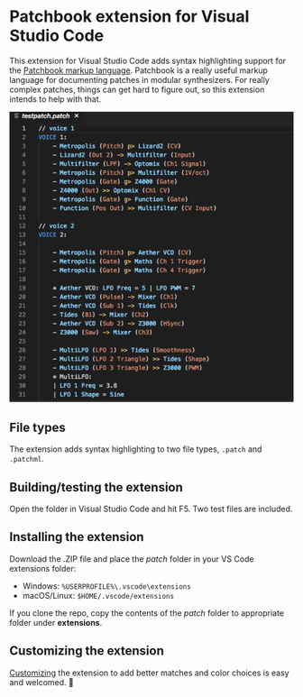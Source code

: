 # Patchbook extension for Visual Studio Code
This extension for Visual Studio Code adds syntax highlighting support for the [Patchbook markup language](https://github.com/SpektroAudio/Patchbook). Patchbook is a really useful markup language for documenting patches in modular synthesizers. For really complex patches, things can get hard to figure out, so this extension intends to help with that.

![Colorized example](/images/colorized.png)

## File types
The extension adds syntax highlighting to two file types, `.patch` and `.patchml`.

## Building/testing the extension
Open the folder in Visual Studio Code and hit F5. Two test files are included.

## Installing the extension
Download the .ZIP file and place the *patch* folder in your VS Code extensions folder:

- Windows: `%USERPROFILE%\.vscode\extensions`
- macOS/Linux: `$HOME/.vscode/extensions`

If you clone the repo, copy the contents of the *patch* folder to appropriate folder under **extensions**.

## Customizing the extension
[Customizing](patch/) the extension to add better matches and color choices is easy and welcomed. :rocket:


